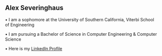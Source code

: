## Alex Severinghaus

• I am a sophomore at the University of Southern California, Viterbi School of Engineering

• I am pursuing a Bachelor of Science in Computer Engineering & Computer Science

• Here is my [LinkedIn Profile](https://www.linkedin.com/in/alex-severinghaus/)

<!--
**alexseveringhaus/alexseveringhaus** is a ✨ _special_ ✨ repository because its `README.md` (this file) appears on your GitHub profile.

Here are some ideas to get you started:

- 🔭 I’m currently working on ...
- 🌱 I’m currently learning ...
- 👯 I’m looking to collaborate on ...
- 🤔 I’m looking for help with ...
- 💬 Ask me about ...
- 📫 How to reach me: ...
- 😄 Pronouns: ...
- ⚡ Fun fact: ...
-->

